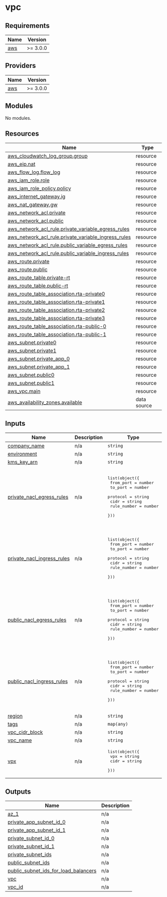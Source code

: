 # vpc


<!-- BEGIN_TF_DOCS -->
## Requirements

| Name | Version |
|------|---------|
| <a name="requirement_aws"></a> [aws](#requirement\_aws) | >= 3.0.0 |

## Providers

| Name | Version |
|------|---------|
| <a name="provider_aws"></a> [aws](#provider\_aws) | >= 3.0.0 |

## Modules

No modules.

## Resources

| Name | Type |
|------|------|
| [aws_cloudwatch_log_group.group](https://registry.terraform.io/providers/hashicorp/aws/latest/docs/resources/cloudwatch_log_group) | resource |
| [aws_eip.nat](https://registry.terraform.io/providers/hashicorp/aws/latest/docs/resources/eip) | resource |
| [aws_flow_log.flow_log](https://registry.terraform.io/providers/hashicorp/aws/latest/docs/resources/flow_log) | resource |
| [aws_iam_role.role](https://registry.terraform.io/providers/hashicorp/aws/latest/docs/resources/iam_role) | resource |
| [aws_iam_role_policy.policy](https://registry.terraform.io/providers/hashicorp/aws/latest/docs/resources/iam_role_policy) | resource |
| [aws_internet_gateway.ig](https://registry.terraform.io/providers/hashicorp/aws/latest/docs/resources/internet_gateway) | resource |
| [aws_nat_gateway.gw](https://registry.terraform.io/providers/hashicorp/aws/latest/docs/resources/nat_gateway) | resource |
| [aws_network_acl.private](https://registry.terraform.io/providers/hashicorp/aws/latest/docs/resources/network_acl) | resource |
| [aws_network_acl.public](https://registry.terraform.io/providers/hashicorp/aws/latest/docs/resources/network_acl) | resource |
| [aws_network_acl_rule.private_variable_egress_rules](https://registry.terraform.io/providers/hashicorp/aws/latest/docs/resources/network_acl_rule) | resource |
| [aws_network_acl_rule.private_variable_ingress_rules](https://registry.terraform.io/providers/hashicorp/aws/latest/docs/resources/network_acl_rule) | resource |
| [aws_network_acl_rule.public_variable_egress_rules](https://registry.terraform.io/providers/hashicorp/aws/latest/docs/resources/network_acl_rule) | resource |
| [aws_network_acl_rule.public_variable_ingress_rules](https://registry.terraform.io/providers/hashicorp/aws/latest/docs/resources/network_acl_rule) | resource |
| [aws_route.private](https://registry.terraform.io/providers/hashicorp/aws/latest/docs/resources/route) | resource |
| [aws_route.public](https://registry.terraform.io/providers/hashicorp/aws/latest/docs/resources/route) | resource |
| [aws_route_table.private-rt](https://registry.terraform.io/providers/hashicorp/aws/latest/docs/resources/route_table) | resource |
| [aws_route_table.public-rt](https://registry.terraform.io/providers/hashicorp/aws/latest/docs/resources/route_table) | resource |
| [aws_route_table_association.rta-private0](https://registry.terraform.io/providers/hashicorp/aws/latest/docs/resources/route_table_association) | resource |
| [aws_route_table_association.rta-private1](https://registry.terraform.io/providers/hashicorp/aws/latest/docs/resources/route_table_association) | resource |
| [aws_route_table_association.rta-private2](https://registry.terraform.io/providers/hashicorp/aws/latest/docs/resources/route_table_association) | resource |
| [aws_route_table_association.rta-private3](https://registry.terraform.io/providers/hashicorp/aws/latest/docs/resources/route_table_association) | resource |
| [aws_route_table_association.rta-public-0](https://registry.terraform.io/providers/hashicorp/aws/latest/docs/resources/route_table_association) | resource |
| [aws_route_table_association.rta-public-1](https://registry.terraform.io/providers/hashicorp/aws/latest/docs/resources/route_table_association) | resource |
| [aws_subnet.private0](https://registry.terraform.io/providers/hashicorp/aws/latest/docs/resources/subnet) | resource |
| [aws_subnet.private1](https://registry.terraform.io/providers/hashicorp/aws/latest/docs/resources/subnet) | resource |
| [aws_subnet.private_app_0](https://registry.terraform.io/providers/hashicorp/aws/latest/docs/resources/subnet) | resource |
| [aws_subnet.private_app_1](https://registry.terraform.io/providers/hashicorp/aws/latest/docs/resources/subnet) | resource |
| [aws_subnet.public0](https://registry.terraform.io/providers/hashicorp/aws/latest/docs/resources/subnet) | resource |
| [aws_subnet.public1](https://registry.terraform.io/providers/hashicorp/aws/latest/docs/resources/subnet) | resource |
| [aws_vpc.main](https://registry.terraform.io/providers/hashicorp/aws/latest/docs/resources/vpc) | resource |
| [aws_availability_zones.available](https://registry.terraform.io/providers/hashicorp/aws/latest/docs/data-sources/availability_zones) | data source |

## Inputs

| Name | Description | Type | Default | Required |
|------|-------------|------|---------|:--------:|
| <a name="input_company_name"></a> [company\_name](#input\_company\_name) | n/a | `string` | n/a | yes |
| <a name="input_environment"></a> [environment](#input\_environment) | n/a | `string` | n/a | yes |
| <a name="input_kms_key_arn"></a> [kms\_key\_arn](#input\_kms\_key\_arn) | n/a | `string` | n/a | yes |
| <a name="input_private_nacl_egress_rules"></a> [private\_nacl\_egress\_rules](#input\_private\_nacl\_egress\_rules) | n/a | <pre>list(object({<br>    from_port   = number<br>    to_port     = number<br>    protocol    = string<br>    cidr        = string<br>    rule_number = number<br>  }))</pre> | <pre>[<br>  {<br>    "cidr": "0.0.0.0/0",<br>    "from_port": 0,<br>    "protocol": "-1",<br>    "rule_number": 10,<br>    "to_port": 0<br>  }<br>]</pre> | no |
| <a name="input_private_nacl_ingress_rules"></a> [private\_nacl\_ingress\_rules](#input\_private\_nacl\_ingress\_rules) | n/a | <pre>list(object({<br>    from_port   = number<br>    to_port     = number<br>    protocol    = string<br>    cidr        = string<br>    rule_number = number<br>  }))</pre> | <pre>[<br>  {<br>    "cidr": "0.0.0.0/0",<br>    "from_port": 0,<br>    "protocol": "-1",<br>    "rule_number": 10,<br>    "to_port": 0<br>  }<br>]</pre> | no |
| <a name="input_public_nacl_egress_rules"></a> [public\_nacl\_egress\_rules](#input\_public\_nacl\_egress\_rules) | n/a | <pre>list(object({<br>    from_port   = number<br>    to_port     = number<br>    protocol    = string<br>    cidr        = string<br>    rule_number = number<br>  }))</pre> | <pre>[<br>  {<br>    "cidr": "0.0.0.0/0",<br>    "from_port": 0,<br>    "protocol": "-1",<br>    "rule_number": 10,<br>    "to_port": 0<br>  }<br>]</pre> | no |
| <a name="input_public_nacl_ingress_rules"></a> [public\_nacl\_ingress\_rules](#input\_public\_nacl\_ingress\_rules) | n/a | <pre>list(object({<br>    from_port   = number<br>    to_port     = number<br>    protocol    = string<br>    cidr        = string<br>    rule_number = number<br>  }))</pre> | <pre>[<br>  {<br>    "cidr": "0.0.0.0/0",<br>    "from_port": 0,<br>    "protocol": "-1",<br>    "rule_number": 10,<br>    "to_port": 0<br>  }<br>]</pre> | no |
| <a name="input_region"></a> [region](#input\_region) | n/a | `string` | n/a | yes |
| <a name="input_tags"></a> [tags](#input\_tags) | n/a | `map(any)` | n/a | yes |
| <a name="input_vpc_cidr_block"></a> [vpc\_cidr\_block](#input\_vpc\_cidr\_block) | n/a | `string` | n/a | yes |
| <a name="input_vpc_name"></a> [vpc\_name](#input\_vpc\_name) | n/a | `string` | n/a | yes |
| <a name="input_vpx"></a> [vpx](#input\_vpx) | n/a | <pre>list(object({<br>    vpx  = string<br>    cidr = string<br>  }))</pre> | `[]` | no |

## Outputs

| Name | Description |
|------|-------------|
| <a name="output_az_1"></a> [az\_1](#output\_az\_1) | n/a |
| <a name="output_private_app_subnet_id_0"></a> [private\_app\_subnet\_id\_0](#output\_private\_app\_subnet\_id\_0) | n/a |
| <a name="output_private_app_subnet_id_1"></a> [private\_app\_subnet\_id\_1](#output\_private\_app\_subnet\_id\_1) | n/a |
| <a name="output_private_subnet_id_0"></a> [private\_subnet\_id\_0](#output\_private\_subnet\_id\_0) | n/a |
| <a name="output_private_subnet_id_1"></a> [private\_subnet\_id\_1](#output\_private\_subnet\_id\_1) | n/a |
| <a name="output_private_subnet_ids"></a> [private\_subnet\_ids](#output\_private\_subnet\_ids) | n/a |
| <a name="output_public_subnet_ids"></a> [public\_subnet\_ids](#output\_public\_subnet\_ids) | n/a |
| <a name="output_public_subnet_ids_for_load_balancers"></a> [public\_subnet\_ids\_for\_load\_balancers](#output\_public\_subnet\_ids\_for\_load\_balancers) | n/a |
| <a name="output_vpc"></a> [vpc](#output\_vpc) | n/a |
| <a name="output_vpc_id"></a> [vpc\_id](#output\_vpc\_id) | n/a |
<!-- END_TF_DOCS -->
